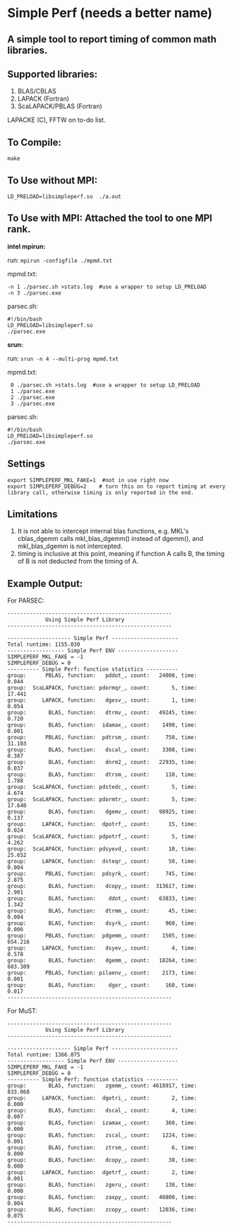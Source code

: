 # Simple Perf  (needs a better name)

## A simple tool to report timing of common math libraries. 

## Supported libraries:
1. BLAS/CBLAS
2. LAPACK (Fortran)
3. ScaLAPACK/PBLAS (Fortran)

LAPACKE (C), FFTW on to-do list.

## To Compile:

``make`` 

## To Use without MPI: 

``LD_PRELOAD=libsimpleperf.so  ./a.out`` 

## To Use with MPI: Attached the tool to one MPI rank.

**intel mpirun:** 

  run: ``mpirun -configfile ./mpmd.txt``  
  
  mpmd.txt: 
  ```
  -n 1 ./parsec.sh >stats.log  #use a wrapper to setup LD_PRELOAD
  -n 3 ./parsec.exe
  ```
  parsec.sh:
  ```
  #!/bin/bash
  LD_PRELOAD=libsimpleperf.so 
  ./parsec.exe 
  ```

**srun:**  

  run: ``srun -n 4 --multi-prog mpmd.txt``
  
  mpmd.txt:
  ```
   0 ./parsec.sh >stats.log  #use a wrapper to setup LD_PRELOAD
   1 ./parsec.exe
   2 ./parsec.exe
   3 ./parsec.exe
   ```
  parsec.sh:
  ```
  #!/bin/bash
  LD_PRELOAD=libsimpleperf.so 
  ./parsec.exe 
  ```

## Settings
```
export SIMPLEPERF_MKL_FAKE=1  #not in use right now
export SIMPLEPERF_DEBUG=2    # turn this on to report timing at every library call, otherwise timing is only reported in the end. 
```

## Limitations
1. It is not able to intercept internal blas functions, e.g.  MKL's cblas_dgemm calls mkl_blas_dgemm() instead of dgemm(), and mkl_blas_dgemm is not intercepted. 
3. timing is inclusive at this point, meaning if function A calls B, the timing of B is not deducted from the timing of A.


## Example Output:

For PARSEC:   
```
----------------------------------------------------
            Using Simple Perf Library
----------------------------------------------------

-------------------- Simple Perf ---------------------
Total runtime: 1155.030
------------------ Simple Perf ENV -------------------
SIMPLEPERF_MKL_FAKE = -1 
SIMPLEPERF_DEBUG = 0 
---------- Simple Perf: function statistics ----------
group:      PBLAS, function:   pddot_, count:   24000, time:      0.044
group:  ScaLAPACK, function: pdormqr_, count:       5, time:     17.441
group:     LAPACK, function:   dgesv_, count:       1, time:      0.054
group:       BLAS, function:   dtrmv_, count:   49245, time:      0.720
group:       BLAS, function:  idamax_, count:    1490, time:      0.001
group:      PBLAS, function:  pdtrsm_, count:     750, time:     31.103
group:       BLAS, function:   dscal_, count:    3308, time:      0.387
group:       BLAS, function:   dnrm2_, count:   22935, time:      0.037
group:       BLAS, function:   dtrsm_, count:     110, time:      1.788
group:  ScaLAPACK, function: pdstedc_, count:       5, time:      4.674
group:  ScaLAPACK, function: pdormtr_, count:       5, time:     17.640
group:       BLAS, function:   dgemv_, count:   98925, time:      0.137
group:     LAPACK, function:  dpotrf_, count:      15, time:      0.024
group:  ScaLAPACK, function: pdpotrf_, count:       5, time:      4.262
group:  ScaLAPACK, function: pdsyevd_, count:      10, time:     25.652
group:     LAPACK, function:  dsteqr_, count:      50, time:      0.004
group:      PBLAS, function:  pdsyrk_, count:     745, time:      2.875
group:       BLAS, function:   dcopy_, count:  313617, time:      2.901
group:       BLAS, function:    ddot_, count:   63833, time:      1.342
group:       BLAS, function:   dtrmm_, count:      45, time:      0.004
group:       BLAS, function:   dsyrk_, count:     960, time:      0.006
group:      PBLAS, function:  pdgemm_, count:    1505, time:    654.216
group:     LAPACK, function:   dsyev_, count:       4, time:      0.578
group:       BLAS, function:   dgemm_, count:   18264, time:    603.309
group:      PBLAS, function: pilaenv_, count:    2173, time:      0.001
group:       BLAS, function:    dger_, count:     160, time:      0.017
----------------------------------------------------

```


For MuST: 
```
----------------------------------------------------
            Using Simple Perf Library
----------------------------------------------------

-------------------- Simple Perf ---------------------
Total runtime: 1366.075
------------------ Simple Perf ENV -------------------
SIMPLEPERF_MKL_FAKE = -1 
SIMPLEPERF_DEBUG = 0 
---------- Simple Perf: function statistics ----------
group:       BLAS, function:   zgemm_, count: 4618917, time:    833.068
group:     LAPACK, function:  dgetri_, count:       2, time:      0.000
group:       BLAS, function:   dscal_, count:       4, time:      0.007
group:       BLAS, function:  izamax_, count:     360, time:      0.000
group:       BLAS, function:   zscal_, count:    1224, time:      0.001
group:       BLAS, function:   ztrsm_, count:       6, time:      0.000
group:       BLAS, function:   dcopy_, count:      38, time:      0.000
group:     LAPACK, function:  dgetrf_, count:       2, time:      0.001
group:       BLAS, function:   zgeru_, count:     138, time:      0.000
group:       BLAS, function:   zaxpy_, count:   40800, time:      0.004
group:       BLAS, function:   zcopy_, count:   12036, time:      0.075
----------------------------------------------------


```

